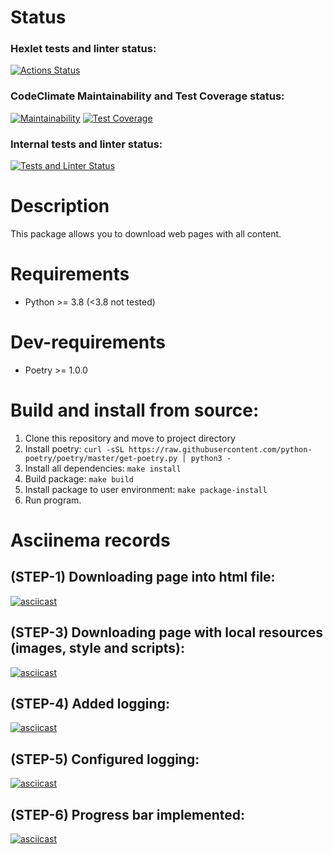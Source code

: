 # Status
### Hexlet tests and linter status:
[![Actions Status](https://github.com/Ky3mu40FF/python-project-51/workflows/hexlet-check/badge.svg)](https://github.com/Ky3mu40FF/python-project-51/actions)
### CodeClimate Maintainability and Test Coverage status:
[![Maintainability](https://api.codeclimate.com/v1/badges/444837cb45e2995a96a5/maintainability)](https://codeclimate.com/github/Ky3mu40FF/python-project-51/maintainability)
[![Test Coverage](https://api.codeclimate.com/v1/badges/444837cb45e2995a96a5/test_coverage)](https://codeclimate.com/github/Ky3mu40FF/python-project-51/test_coverage)
### Internal tests and linter status:
[![Tests and Linter Status](https://github.com/Ky3mu40FF/python-project-51/workflows/code-check/badge.svg)](https://github.com/Ky3mu40FF/python-project-51/actions)

# Description
This package allows you to download web pages with all content.

# Requirements
- Python >= 3.8 (<3.8 not tested)

# Dev-requirements
- Poetry >= 1.0.0

# Build and install from source:
1. Clone this repository and move to project directory
2. Install poetry: `curl -sSL https://raw.githubusercontent.com/python-poetry/poetry/master/get-poetry.py | python3 -`
3. Install all dependencies: `make install`
4. Build package: `make build`
5. Install package to user environment: `make package-install`
6. Run program.

# Asciinema records
## (STEP-1) Downloading page into html file:
[![asciicast](https://asciinema.org/a/KIwihECZef65WbDywv1dyezhB.svg)](https://asciinema.org/a/KIwihECZef65WbDywv1dyezhB)
## (STEP-3) Downloading page with local resources (images, style and scripts):
[![asciicast](https://asciinema.org/a/6vV0nkD4nwwkgj8jBnyYiaKn5.svg)](https://asciinema.org/a/6vV0nkD4nwwkgj8jBnyYiaKn5)
## (STEP-4) Added logging:
[![asciicast](https://asciinema.org/a/EpspsajEtDgzt5mvhIyYXovED.svg)](https://asciinema.org/a/EpspsajEtDgzt5mvhIyYXovED)
## (STEP-5) Configured logging:
[![asciicast](https://asciinema.org/a/sDkwJGpyhpSgEaEy3hEpQdOku.svg)](https://asciinema.org/a/sDkwJGpyhpSgEaEy3hEpQdOku)
## (STEP-6) Progress bar implemented:
[![asciicast](https://asciinema.org/a/ejBhVOukyxGisxiidLn43cEKH.svg)](https://asciinema.org/a/ejBhVOukyxGisxiidLn43cEKH)
